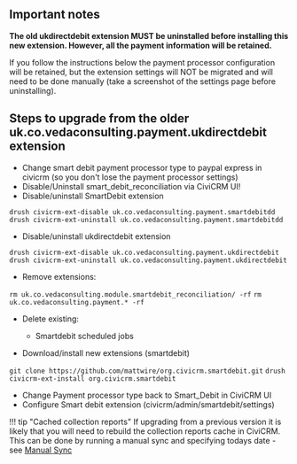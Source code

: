 ## Important notes
**The old ukdirectdebit extension MUST be uninstalled before installing this new extension.  However, all the payment information will be retained.**

If you follow the instructions below the payment processor configuration will be retained, but the extension settings will NOT be migrated and will need to be done manually (take a screenshot of the settings page before uninstalling).

## Steps to upgrade from the older uk.co.vedaconsulting.payment.ukdirectdebit extension

* Change smart debit payment processor type to paypal express in civicrm (so you don't lose the payment processor settings)
* Disable/Uninstall smart_debit_reconciliation via CiviCRM UI!
* Disable/uninstall SmartDebit extension

`drush civicrm-ext-disable uk.co.vedaconsulting.payment.smartdebitdd`
`drush civicrm-ext-uninstall uk.co.vedaconsulting.payment.smartdebitdd`

* Disable/uninstall ukdirectdebit extension

`drush civicrm-ext-disable uk.co.vedaconsulting.payment.ukdirectdebit`
`drush civicrm-ext-uninstall uk.co.vedaconsulting.payment.ukdirectdebit`

* Remove extensions:

`rm uk.co.vedaconsulting.module.smartdebit_reconciliation/ -rf`
`rm uk.co.vedaconsulting.payment.* -rf`

* Delete existing:
  * Smartdebit scheduled jobs

* Download/install new extensions (smartdebit)

`git clone https://github.com/mattwire/org.civicrm.smartdebit.git`
`drush civicrm-ext-install org.civicrm.smartdebit`

* Change Payment processor type back to Smart_Debit in CiviCRM UI
* Configure Smart debit extension (civicrm/admin/smartdebit/settings)

!!! tip "Cached collection reports"
    If upgrading from a previous version it is likely that you will need to rebuild the collection reports 
    cache in CiviCRM.  This can be done by running a manual sync and specifying todays date - see 
    [Manual Sync](/sync_manual.md)
